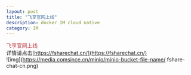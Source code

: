 ```yaml
---
layout: post
title: "飞享官网上线"
description: docker IM cloud native
category: IM
---
```


<font color="#bd4147">飞享官网上线</font><br /> 详情请点击[https://fsharechat.cn/](https://fsharechat.cn/)  
![img](https://media.comsince.cn/minio/minio-bucket-file-name/
fshare-chat-cn.png)
